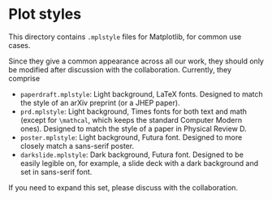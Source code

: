 # Plot styles

This directory contains `.mplstyle` files for Matplotlib,
for common use cases.

Since they give a common appearance across all our work,
they should only be modified after discussion with the collaboration.
Currently,
they comprise

- `paperdraft.mplstyle`:
  Light background, LaTeX fonts.
  Designed to match the style of an arXiv preprint (or a JHEP paper).
- `prd.mplstyle`:
  Light background, Times fonts for both text and math
  (except for `\mathcal`, which keeps the standard Computer Modern ones).
  Designed to match the style of a paper in Physical Review D.
- `poster.mplstyle`:
  Light background, Futura font.
  Designed to more closely match a sans-serif poster.
- `darkslide.mplstyle`:
  Dark background, Futura font.
  Designed to be easily legible on,
  for example,
  a slide deck with a dark background
  and set in sans-serif font.

If you need to expand this set,
please discuss with the collaboration.
